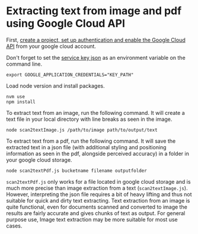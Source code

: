 # Extracting text from image and pdf using Google Cloud API

First, [create a project, set up authentication and enable the Google Cloud API](https://cloud.google.com/vision/docs/setup) from your google cloud account.

Don't forget to set the [service key json](https://cloud.google.com/vision/docs/setup#sa-create) as an environment variable on the command line.

`export GOOGLE_APPLICATION_CREDENTIALS="KEY_PATH"`

Load node version and install packages.

`nvm use`  
`npm install`

To extract text from an image, run the following command. It will create a text file in your local directory with line breaks as seen in the image.

`node scan2textImage.js /path/to/image path/to/output/text`

To extract text from a pdf, run the following command. It will save the extracted text in a json file (with additional styling and positioning information as seen in the pdf, alongside perceived accuracy) in a folder in your google cloud storage.

`node scan2textPdf.js bucketname filename outputfolder`

`scan2textPdf.js` only works for a file located in google cloud storage and is much more precise than image extraction from a text (`scan2textImage.js`). However, interpreting the json file requires a bit of heavy lifting and thus not suitable for quick and dirty text extracting. Text extraction from an image is quite functional, even for documents scanned and converted to image the results are fairly accurate and gives chunks of text as output. For general purpose use, Image text extraction may be more suitable for most use cases.